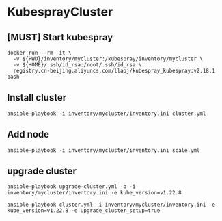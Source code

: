 # KubesprayCluster

## [MUST] Start kubespray

```shell
docker run --rm -it \
  -v ${PWD}/inventory/mycluster:/kubespray/inventory/mycluster \
  -v ${HOME}/.ssh/id_rsa:/root/.ssh/id_rsa \
  registry.cn-beijing.aliyuncs.com/llaoj/kubespray_kubespray:v2.18.1 bash
```

## Install cluster

```shell
ansible-playbook -i inventory/mycluster/inventory.ini cluster.yml
```

## Add node

```shell
ansible-playbook -i inventory/mycluster/inventory.ini scale.yml
```

## upgrade cluster

```shell
ansible-playbook upgrade-cluster.yml -b -i inventory/mycluster/inventory.ini -e kube_version=v1.22.8

ansible-playbook cluster.yml -i inventory/mycluster/inventory.ini -e kube_version=v1.22.8 -e upgrade_cluster_setup=true

```